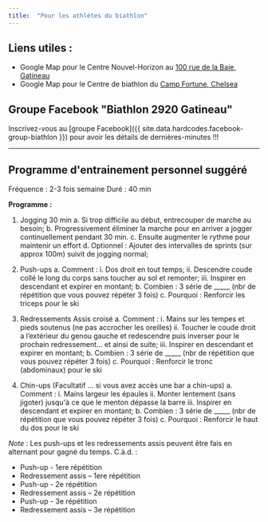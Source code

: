 ```yaml
---
title:  "Pour les athlètes du biathlon"  
---
```


## Liens utiles :

- Google Map pour le Centre Nouvel-Horizon au [100 rue de la Baie, Gatineau](https://maps.google.com/maps?sll=45.4612739,-75.6957445&sspn=0.0057793,0.0109864&q=100+Rue+de+la+Baie,+Gatineau,+QC+J8T+3H7,+Canada&output=classic&dg=ntvb)
- Google Map pour le Centre de biathlon du [Camp Fortune, Chelsea](https://maps.google.com/maps?ll=45.5074825,-75.8563903&z=16&cid=1240015319426570797&q=Camp+Fortune+Biathlon+Range&output=classic&dg=ntv)


## Groupe Facebook "Biathlon 2920 Gatineau"

Inscrivez-vous au [groupe Facebook]({{ site.data.hardcodes.facebook-group-biathlon }}) pour avoir les détails de dernières-minutes !!!

---

## Programme d'entrainement personnel suggéré

Fréquence : 2-3 fois semaine 
Duré : 40 min

**Programme :**

1. Jogging 30 min
  a. Si trop difficile au début, entrecouper de marche au besoin;
  b. Progressivement éliminer la marche pour en arriver a jogger continuellement pendant 30 min.
  c. Ensuite augmenter le rythme pour maintenir un effort
  d. Optionnel : Ajouter des intervalles de sprints (sur approx 100m) suivit de jogging normal;

2. Push-ups
  a. Comment :
    i. Dos droit en tout temps;
    ii. Descendre coude collé le long du corps sans toucher au sol et remonter;
    iii. Inspirer en descendant et expirer en montant;
  b. Combien : 3 série de _____ (nbr de répétition que vous pouvez répéter 3 fois)
  c. Pourquoi : Renforcir les triceps pour le ski

3. Redressements Assis croisé
  a. Comment :
    i. Mains sur les tempes et pieds soutenus (ne pas accrocher les oreilles)
    ii. Toucher le coude droit a l’extérieur du genou gauche et redescendre puis inverser pour le prochain redressement... et ainsi de suite;
    iii. Inspirer en descendant et expirer en montant;
  b. Combien : 3 série de _____ (nbr de répétition que vous pouvez répéter 3 fois)
  c. Pourquoi : Renforcir le tronc (abdominaux) pour le ski

4. Chin-ups (Facultatif ... si vous avez accès une bar a chin-ups)
  a. Comment :
    i. Mains largeur les épaules
    ii. Monter lentement (sans jigoter) jusqu'à ce que le menton dépasse la barre
    iii. Inspirer en descendant et expirer en montant;
  b. Combien : 3 série de _____ (nbr de répétition que vous pouvez répéter 3 fois)
  c. Pourquoi : Renforcir le haut du dos pour le ski


*Note* : Les push-ups et les redressements assis peuvent être fais en alternant pour gagné du temps. C.à.d. :
- Push-up - 1ere répétition
- Redressement assis – 1ere répétition
- Push-up - 2e répétition
- Redressement assis – 2e répétition
- Push-up - 3e répétition
- Redressement assis – 3e répétition

